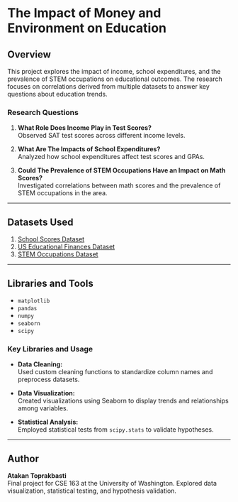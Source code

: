 # The Impact of Money and Environment on Education

## Overview
This project explores the impact of income, school expenditures, and the prevalence of STEM occupations on educational outcomes. The research focuses on correlations derived from multiple datasets to answer key questions about education trends.

### Research Questions
1. **What Role Does Income Play in Test Scores?**  
   Observed SAT test scores across different income levels.

2. **What Are The Impacts of School Expenditures?**  
   Analyzed how school expenditures affect test scores and GPAs.

3. **Could The Prevalence of STEM Occupations Have an Impact on Math Scores?**  
   Investigated correlations between math scores and the prevalence of STEM occupations in the area.

---

## Datasets Used
1. [School Scores Dataset](https://corgis-edu.github.io/corgis/csv/school_scores/)
2. [US Educational Finances Dataset](https://www.kaggle.com/datasets/noriuk/us-educational-finances)
3. [STEM Occupations Dataset](https://statusofwomendata.org/explore-the-data/employment-and-earnings/additional-state-data/stem/)

---

## Libraries and Tools
- `matplotlib`
- `pandas`
- `numpy`
- `seaborn`
- `scipy`

### Key Libraries and Usage
- **Data Cleaning:**  
  Used custom cleaning functions to standardize column names and preprocess datasets.

- **Data Visualization:**  
  Created visualizations using Seaborn to display trends and relationships among variables.

- **Statistical Analysis:**  
  Employed statistical tests from `scipy.stats` to validate hypotheses.

---

## Author
**Atakan Toprakbasti**  
Final project for CSE 163 at the University of Washington. Explored data visualization, statistical testing, and hypothesis validation.

